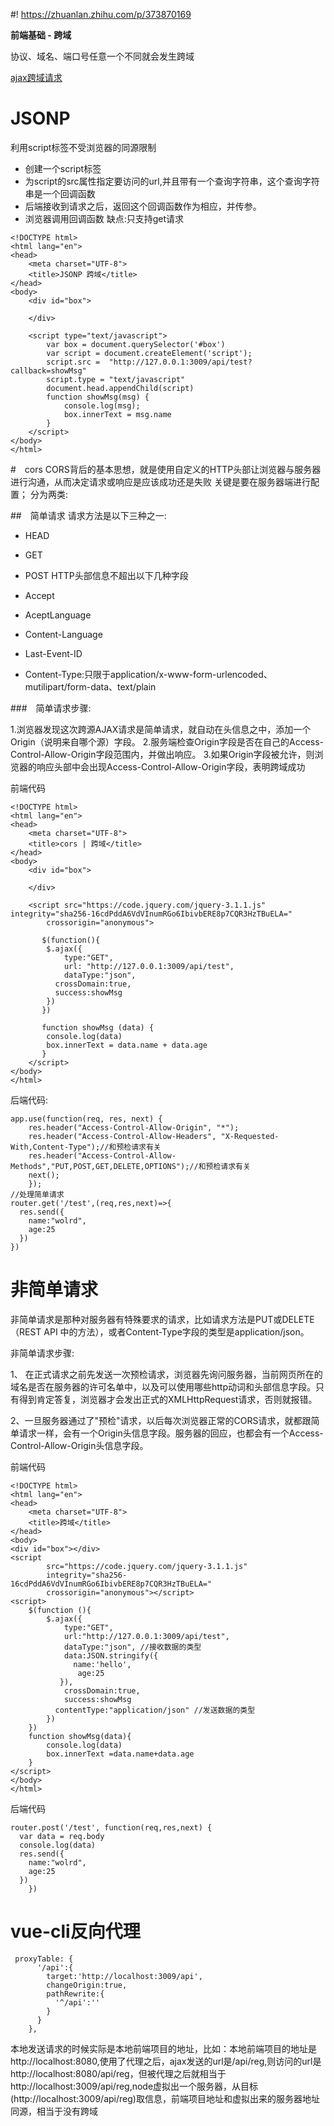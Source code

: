 #! https://zhuanlan.zhihu.com/p/373870169

<b>前端基础 - 跨域</b>

协议、域名、端口号任意一个不同就会发生跨域

[ajax跨域请求](http://jxdxsw.com/2017/02/04/ajax%E8%B7%A8%E5%9F%9F%E8%AF%B7%E6%B1%82/)

# JSONP
利用script标签不受浏览器的同源限制

- 创建一个script标签
- 为script的src属性指定要访问的url,并且带有一个查询字符串，这个查询字符串是一个回调函数
- 后端接收到请求之后，返回这个回调函数作为相应，并传参。
- 浏览器调用回调函数 缺点:只支持get请求
```
<!DOCTYPE html>
<html lang="en">
<head>
    <meta charset="UTF-8">
    <title>JSONP 跨域</title>
</head>
<body>
    <div id="box">
        
    </div>

    <script type="text/javascript">
        var box = document.querySelector('#box')
        var script = document.createElement('script');
        script.src =  "http://127.0.0.1:3009/api/test?callback=showMsg"
        script.type = "text/javascript"
        document.head.appendChild(script)
        function showMsg(msg) {
            console.log(msg);
            box.innerText = msg.name
        }
    </script>
</body>
</html>
```

#　cors
CORS背后的基本思想，就是使用自定义的HTTP头部让浏览器与服务器进行沟通，从而决定请求或响应是应该成功还是失败
关键是要在服务器端进行配置； 分为两类:

##　简单请求
请求方法是以下三种之一:
- HEAD
- GET
- POST
HTTP头部信息不超出以下几种字段

- Accept
- AceptLanguage
- Content-Language
- Last-Event-ID
- Content-Type:只限于application/x-www-form-urlencoded、mutilipart/form-data、text/plain

###　简单请求步骤:

1.浏览器发现这次跨源AJAX请求是简单请求，就自动在头信息之中，添加一个Origin（说明来自哪个源）字段。 
2.服务端检查Origin字段是否在自己的Access-Control-Allow-Origin字段范围内，并做出响应。 
3.如果Origin字段被允许，则浏览器的响应头部中会出现Access-Control-Allow-Origin字段，表明跨域成功

前端代码
```
<!DOCTYPE html>
<html lang="en">
<head>
    <meta charset="UTF-8">
    <title>cors | 跨域</title>
</head>
<body>
    <div id="box">
        
    </div>

    <script src="https://code.jquery.com/jquery-3.1.1.js" integrity="sha256-16cdPddA6VdVInumRGo6IbivbERE8p7CQR3HzTBuELA="
        crossorigin="anonymous">

       $(function(){
        $.ajax({
            type:"GET",
            url: "http://127.0.0.1:3009/api/test",
            dataType:"json",
          crossDomain:true,
          success:showMsg
        })
       }) 

       function showMsg (data) {
        console.log(data)
        box.innerText = data.name + data.age
       }
    </script>
</body>
</html>
```
后端代码:

```
app.use(function(req, res, next) {
    res.header("Access-Control-Allow-Origin", "*");
    res.header("Access-Control-Allow-Headers", "X-Requested-With,Content-Type");//和预检请求有关
    res.header("Access-Control-Allow-Methods","PUT,POST,GET,DELETE,OPTIONS");//和预检请求有关
    next();
    });
//处理简单请求
router.get('/test',(req,res,next)=>{
  res.send({
    name:"wolrd",
    age:25
  })
})

```


# 非简单请求
非简单请求是那种对服务器有特殊要求的请求，比如请求方法是PUT或DELETE（REST API 中的方法），或者Content-Type字段的类型是application/json。

非简单请求步骤:

1、 在正式请求之前先发送一次预检请求，浏览器先询问服务器，当前网页所在的域名是否在服务器的许可名单中，以及可以使用哪些http动词和头部信息字段。只有得到肯定答复，浏览器才会发出正式的XMLHttpRequest请求，否则就报错。

2、一旦服务器通过了"预检"请求，以后每次浏览器正常的CORS请求，就都跟简单请求一样，会有一个Origin头信息字段。服务器的回应，也都会有一个Access-Control-Allow-Origin头信息字段。

前端代码

```
<!DOCTYPE html>
<html lang="en">
<head>
    <meta charset="UTF-8">
    <title>跨域</title>
</head>
<body>
<div id="box"></div>
<script
        src="https://code.jquery.com/jquery-3.1.1.js"
        integrity="sha256-16cdPddA6VdVInumRGo6IbivbERE8p7CQR3HzTBuELA="
        crossorigin="anonymous"></script>
<script>
    $(function (){
        $.ajax({
            type:"GET",
            url:"http://127.0.0.1:3009/api/test",
            dataType:"json", //接收数据的类型
            data:JSON.stringify({
              name:'hello',
               age:25
           }),
            crossDomain:true,
            success:showMsg
          contentType:"application/json" //发送数据的类型
        })
    })
    function showMsg(data){
        console.log(data)
        box.innerText =data.name+data.age
    }
</script>
</body>
</html>
```

后端代码

```
router.post('/test', function(req,res,next) {
  var data = req.body
  console.log(data)
  res.send({
    name:"wolrd",
    age:25
  })
    })

```


# vue-cli反向代理

```
 proxyTable: {
      '/api':{
        target:'http://localhost:3009/api',
        changeOrigin:true,
        pathRewrite:{
          '^/api':''
        }
      }
    },

```

本地发送请求的时候实际是本地前端项目的地址，比如：本地前端项目的地址是 http://localhost:8080,使用了代理之后，ajax发送的url是/api/reg,则访问的url是http://localhost:8080/api/reg，但被代理之后就相当于http://localhost:3009/api/reg,node虚拟出一个服务器，从目标(http://localhost:3009/api/reg)取信息，前端项目地址和虚拟出来的服务器地址同源，相当于没有跨域
